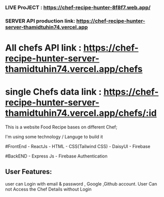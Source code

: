 ### LIVE ProJECT : https://chef-recipe-hunter-8f8f7.web.app/ 

### SERVER API production link: https://chef-recipe-hunter-server-thamidtuhin74.vercel.app

# All chefs API link : https://chef-recipe-hunter-server-thamidtuhin74.vercel.app/chefs

# single Chefs data link : https://chef-recipe-hunter-server-thamidtuhin74.vercel.app/chefs/:id


This is a website Food Recipe bases on different Chef;

I'm using some technology / Languge to build it

#FrontEnd
    - ReactJs
    - HTML
    - CSS(Tailwind CSS)
    - DaisyUI
    - Firebase

#BackEND
    - Express Js
    - Firebase Authentication


## User Features:
user can Login with email & password , Google ,Github account.
User Can not Access the Chef Details without Login